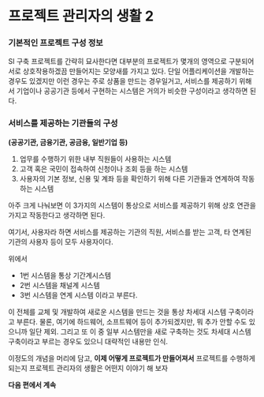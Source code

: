 # 프로젝트 관리자의 생활 2
### 기본적인 프로젝트 구성 정보

SI 구축 프로젝트를 간략히 묘사한다면 대부분의 프로젝트가 몇개의 영역으로 구분되어 서로 상호작용하겠끔 만들어지는 모양새를 가지고 있다. 단일 어플리케이션을 개발하는 경우도 있겠지만 이런 경우는 주로 상품을 만드는 경우일거고, 서비스를 제공하기 위해서 기업이나 공공기관 등에서 구현하는 시스템은 거의가 비슷한 구성이라고 생각하면 된다.

### 서비스를 제공하는 기관들의 구성

**(공공기관, 금융기관, 공금융, 일반기업 등)**
1. 업무를 수행하기 위한 내부 직원들이 사용하는 시스템
2. 고객 혹은 국민이 접속하여 신청이나 조회 등을 하는 시스템
3. 사용자의 기본 정보, 신용 및 계좌 등을 확인하기 위해 다른 기관들과 연계하여 작동하는 시스템

아주 크게 나눠보면 이 3가지의 시스템이 통상으로 서비스를 제공하기 위해 상호 연관을 가지고 작동한다고 생각하면 된다.

여기서, 사용자라 하면 서비스를 제공하는 기관의 직원, 서비스를 받는 고객, 타 연계된 기관의 사용자 등이 모두 사용자이다.

위에서
- 1번 시스템을 통상 기간계시스템
- 2번 시스템을 채널계 시스템
- 3번 시스템을 연계 시스템 이라고 부른다.

이 전체를 교체 및 개발하여 새로운 시스템을 만드는 것을 통상 차세대 시스템 구축이라고 부른다.
물론, 여기에 하드웨어, 소프트웨어 등이 추가되겠지만, 뭐 추가 안할 수도 있으니까 일단 제외. 그리고 또 이 중 일부 시스템만을 새로 구축하는 것도 차세대 시스템 구축이라고 부르는 경우도 있으니 대략적인 내용만 인식.


이정도의 개념을 머리에 담고, **이제 어떻게 프로젝트가 만들어져서** 프로젝트를 수행하게 되는지 프로젝트 관리자의 생활은 어떤지 이야기 해 보자

**다음 편에서 계속**



